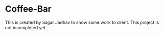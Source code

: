 # Coffee-Bar
This is created by Sagar Jadhav to show some work to client.
This project is not incompleted yet
